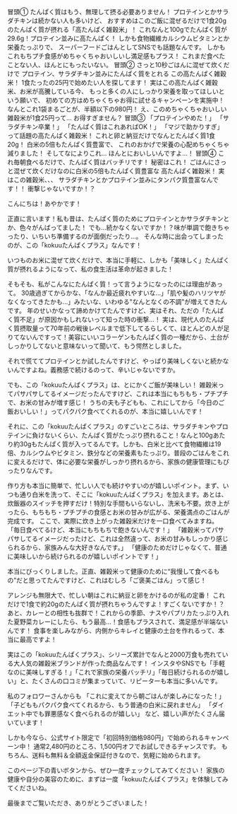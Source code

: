 冒頭①	たんぱく質はもう、無理して摂る必要ありません！
	プロテインとかサラダチキンは続かない人も多いけど、
	おすすめはこのご飯に混ぜるだけで1食20gのたんぱく質が摂れる「高たんぱく雑穀米」！
	これなんと100gでたんぱく質が29.6g！プロテイン並みに高たんぱく！
	しかも食物繊維カルシウムビタミンとか栄養たっぷりで、
	スーパーフードごはんとしてSNSでも話題なんです。
	しかもこれもちプチ食感がめちゃくちゃおいしいし満足感もプラス！
	これまだ食べたことない人、ほんとにもったいない。
冒頭②	さっと10秒ごはんに混ぜて炊くだけで
	プロテイン、サラダチキン並みにたんぱく質をとれる
	この高たんぱく雑穀米！
	1食たったの25円で始めたい人を探してます！
	実はこの高たんぱく雑穀米、お米が高騰している今、
	もっと多くの人にしっかり栄養を取ってほしいという願いで、
	初めての方はめちゃくちゃお得に試せるキャンペーンを実施中！
	なんとこれ1袋まるごとが、半額以下の980円！
	え、このめちゃくちゃおいしい雑穀米が1食25円って…
	お得すぎません？
冒頭③	「プロテインやめた！」
	「サラダチキン卒業！」
	「たんぱく質はこれあればOK！」
	「マジで助かりすぎ」
	って話題の高たんぱく雑穀米！
	これと卵と納豆だけでなんとたんぱく質1食20g！
	白米の5倍もたんぱく質豊富で、
	これのおかげで栄養の心配めちゃくちゃ減りました！
	そしてなによりこれ…
	ほんとにおいしいんですよ…！
冒頭④	これ毎朝食べるだけで、たんぱく質はバッチリです！
	秘密はこれ！
	ごはんにさっと混ぜて炊くだけなのに白米の5倍もたんぱく質豊富な
	高たんぱく雑穀米！
	実はこの雑穀米、、、
	サラダチキンとかプロテイン並みにタンパク質豊富なんです！！
	衝撃じゃないですか！？


こんにちは！あやかです！

正直に言います！私も昔は、たんぱく質のためにプロテインとかサラダチキンとか、色々がんばってました！
でも…続かなくないですか！？味が単調で飽きちゃったり、いちいち準備するのが面倒だったり…。
そんな時に出会ってしまったのが、この「kokuuたんぱくプラス」なんです！

いつものお米に混ぜて炊くだけで、本当に手軽に、しかも「美味しく」たんぱく質が摂れるようになって、私の食生活は革命が起きました！

そもそも、私がこんなにたんぱく質！って言うようになったのには理由があって。
30歳過ぎてからかな、「なんか最近疲れやすいな…」「肌や髪のハリツヤがなくなってきたかも…」みたいな、いわゆる"なんとなくの不調"が増えてきたんです。
年のせいかなって諦めかけてたんですけど、実はそれ、ただの「たんぱく質不足」が原因かもしれないって知った時の衝撃…！
実は、現代人のたんぱく質摂取量って70年前の戦後レベルまで低下してるらしくて、ほとんどの人が足りてないんですって！美容にいいコラーゲンもたんぱく質の一種だから、土台がしっかりしてないと意味ないって聞いて、もう愕然としました。

それで慌ててプロテインとか試したんですけど、やっぱり美味しくないと続かないんですよね。義務感で続けるのって、辛いじゃないですか。

でも、この「kokuuたんぱくプラス」は、とにかくご飯が美味しい！
雑穀米ってパサパサしてるイメージだったんですけど、これは本当にもちもち・プチプチで、お米の甘みが増す感じ！
うちの夫も子どもも、これにしてから「今日のご飯おいしい！」ってパクパク食べてくれるのが、本当に嬉しいんです！

それに、この「kokuuたんぱくプラス」のすごいところは、サラダチキンやプロテインに負けないくらい、たんぱく質がたっぷり摂れること！なんと100gあたり約30gもたんぱく質が入ってるんです。しかも、白米と比べて食物繊維は19倍、カルシウムやビタミン、鉄分などの栄養素もたっぷり。普段のごはんをこれに変えるだけで、体に必要な栄養がしっかり摂れるから、家族の健康管理にもぴったりなんです。

作り方も本当に簡単で、忙しい人でも続けやすいのが嬉しいポイント。まず、いつも通り白米を洗って、そこに「kokuuたんぱくプラス」を加えます。あとは、炊飯器のスイッチを押すだけ！特別な手間もいらないし、洗米も不要。炊き上がったら、もちもち・プチプチの食感とお米の甘みが広がる、栄養満点のごはんが完成です。
ここで、実際に炊き上がった雑穀米だけを一口食べてみますね。
「毎日食べてるけど、本当にもちもちで飽きないんです！」
「雑穀米ってパサパサしてるイメージだったけど、これは全然違って、お米の甘みもしっかり感じられるから、家族みんな大好きなんです。」
「健康のためだけじゃなくて、普通に美味しいから続けられるのが嬉しいポイントです！」

本当にびっくりしました。正直、雑穀米って健康のために“我慢して食べるもの”だと思ってたんですけど、これはむしろ「ご褒美ごはん」って感じ！

アレンジも無限大で、忙しい朝はこれに納豆と卵をかけるのが私の定番！
これだけで1食で約20gのたんぱく質が摂れちゃうんですよ！すごくないですか！？
あと、カレーとの相性も抜群で！これからの季節、ナスやパプリカたっぷり入れた夏野菜カレーにしたら、もう最高…！食感もプラスされて、満足感が半端ないんです！
食事を楽しみながら、内側からキレイと健康の土台を作れるって、本当に最高ですよ！

実はこの「kokuuたんぱくプラス」、シリーズ累計でなんと2000万食も売れている大人気の雑穀米ブランドが作った商品なんです！
インスタやSNSでも「手軽なのに美味しすぎる！」「これで家族の栄養バッチリ」「毎日続けられるのが嬉しい」と、たくさんの口コミが集まっていて、リピーターも本当に多いんです。

私のフォロワーさんからも
「これに変えてから朝ごはんが楽しみになった！」
「子どももパクパク食べてくれるから、もう普通の白米に戻れません」
「ダイエット中でも罪悪感なく食べられるのが嬉しい」
など、嬉しい声がたくさん届いています！

しかも今なら、公式サイト限定で「初回特別価格980円」で始められるキャンペーン中！
通常2,480円のところ、1,500円オフでお試しできるチャンスです。
もちろん、送料も無料＆全額返金保証付きなので、気軽に始められます。

このページ下の青いボタンから、ぜひ一度チェックしてみてください！
家族の健康や自分の美容のために、まずは一度「kokuuたんぱくプラス」を体験してみてくださいね。

最後までご覧いただき、ありがとうございました！

